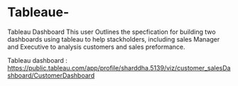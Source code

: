 # Tableaue-

Tableau Dashboard
This user Outlines the specfication for building two dashboards using tableau to help stackholders, including sales Manager and Executive to analysis customers and sales preformance.

Tableau dashboard : https://public.tableau.com/app/profile/sharddha.5139/viz/customer_salesDashboard/CustomerDashboard
